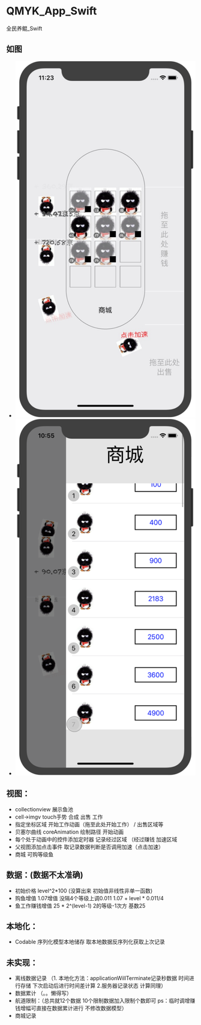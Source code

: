 # QMYK_App_Swift
全民养鲲_Swift

## 如图
* ![image](https://github.com/576410448/QMYK_App_Swift/blob/master/QMYK_IMG/1544066614078.jpg?raw=true)
* ![image](https://github.com/576410448/QMYK_App_Swift/blob/master/QMYK_IMG/WX20181207-105520@2x.png?raw=true)

## 视图：
* collectionview                       展示鱼池
* cell->imgv touch手势                  合成 出售 工作
* 指定坐标区域                           开始工作动画（拖至此处开始工作） / 出售区域等
* 贝塞尔曲线 coreAnimation               绘制路径 开始动画
* 每个处于动画中的控件添加定时器            记录经过区域 （经过赚钱 加速区域
* 父视图添加点击事件                      取记录数据判断是否调用加速（点击加速）
* 商城                                  可购等级鱼

## 数据：(数据不太准确)
* 初始价格  level^2*100        (没算出来   初始值非线性非单一函数)
* 购鱼增值                      1.07增值  没隔4个等级上调0.011                 1.07 + level * 0.011/4 
* 鱼工作赚钱增值                 25 * 2^(level-1)  2的等级-1次方 基数25

## 本地化：
* Codable 序列化模型本地储存   取本地数据反序列化获取上次记录

## 未实现：
* 离线数据记录  （1. 本地化方法：applicationWillTerminate记录秒数据 时间进行存储  下次启动后进行时间差计算  2.服务器记录状态 计算同理）
* 数据累计  （。。懒得写）
* 航道限制：（总共就12个数据 10个限制数据加入限制个数即可  ps：临时调增赚钱增幅可直接在数据累计进行 不修改数据模型）
* 商城记录

